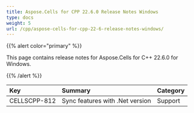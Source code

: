 ```yaml
---
title: Aspose.Cells for CPP 22.6.0 Release Notes Windows
type: docs
weight: 5
url: /cpp/aspose-cells-for-cpp-22-6-release-notes-windows/
---
```


{{% alert color="primary" %}}

This page contains release notes for Aspose.Cells for C++ 22.6.0 for Windows.

{{% /alert %}}

|**Key**|**Summary**|**Category**|
| :- | :- | :- |
|CELLSCPP-812|Sync features with .Net version |Support|
